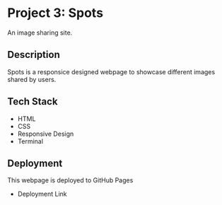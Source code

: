 # Project 3: Spots

An image sharing site.

## Description

Spots is a responsice designed webpage to showcase different images shared by users.

## Tech Stack

- HTML
- CSS
- Responsive Design
- Terminal

## Deployment

This webpage is deployed to GitHub Pages

- Deployment Link
